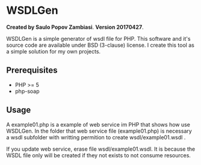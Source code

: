 # WSDLGen

**Created by Saulo Popov Zambiasi**.
**Version 20170427**.

WSDLGen is a simple generator of wsdl file for PHP. This software and it's source code are available under BSD (3-clause) license. I create this tool as a simple solution for my own projects.

## Prerequisites

* PHP >= 5
* php-soap

## Usage

A example01.php is a example of web service im PHP that shows how use WSDLGen. In the folder that web service file (example01.php) is necessary a wsdl subfolder with writting permition to create wsdl/example01.wsdl .

If you update web service, erase file wsdl/example01.wsdl. It is because the WSDL file only will be created if they not exists to not consume resources.




